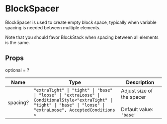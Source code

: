 # BlockSpacer

BlockSpacer is used to create empty block space, typically when variable spacing
is needed between multiple elements.

Note that you should favor BlockStack when spacing between all elements is the same.

## Props
optional = ?

| Name | Type | Description |
| --- | --- | --- |
| spacing? | <code>"extraTight" &#124; "tight" &#124; "base" &#124; "loose" &#124; "extraLoose" &#124; ConditionalStyle<<wbr>"extraTight" &#124; "tight" &#124; "base" &#124; "loose" &#124; "extraLoose", AcceptedConditions<wbr>></code> | Adjust size of the spacer<br /><br />Default value: <code>'base'</code> |